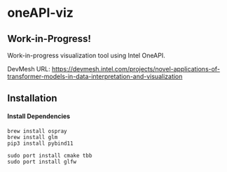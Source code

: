 # oneAPI-viz
## Work-in-Progress!

Work-in-progress visualization tool using Intel OneAPI.

DevMesh URL: https://devmesh.intel.com/projects/novel-applications-of-transformer-models-in-data-interpretation-and-visualization

## Installation
#### Install Dependencies

```
brew install ospray
brew install glm
pip3 install pybind11

sudo port install cmake tbb
sudo port install glfw
```
